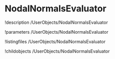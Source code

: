 <!-- MOOSE Documentation Stub: Remove this when content is added. -->

# NodalNormalsEvaluator
!description /UserObjects/NodalNormalsEvaluator

!parameters /UserObjects/NodalNormalsEvaluator

!listingfiles /UserObjects/NodalNormalsEvaluator

!childobjects /UserObjects/NodalNormalsEvaluator
